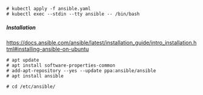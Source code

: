 ```
# kubectl apply -f ansible.yaml
# kubectl exec --stdin --tty ansible -- /bin/bash
```

##### Installation
https://docs.ansible.com/ansible/latest/installation_guide/intro_installation.html#installing-ansible-on-ubuntu
```
# apt update
# apt install software-properties-common
# add-apt-repository --yes --update ppa:ansible/ansible
# apt install ansible
```
```
# cd /etc/ansible/
```
